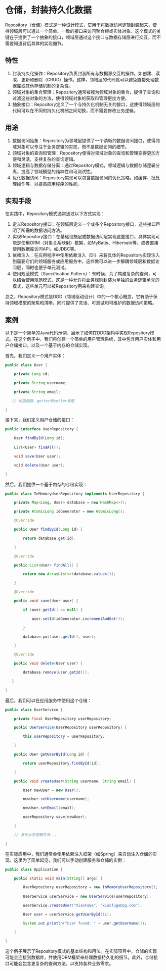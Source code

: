# 仓储，封装持久化数据

Repository（仓储）模式是一种设计模式，它用于将数据访问逻辑封装起来，使得领域层可以通过一个简单、一致的接口来访问聚合根或实体对象。这个模式的关键在于提供了一个抽象的接口，领域层通过这个接口与数据存储层进行交互，而不需要知道背后具体的实现细节。



## **特性**



1. 封装持久化操作：Repository负责封装所有与数据源交互的操作，如创建、读取、更新和删除（CRUD）操作。这样，领域层的代码就可以避免直接处理数据库或其他存储机制的复杂性。
2. 领域对象的集合管理：Repository通常被视为领域对象的集合，提供了查询和过滤这些对象的方法，使得领域对象的获取和管理更加方便。
3. 抽象接口：Repository定义了一个与持久化机制无关的接口，这使得领域层的代码可以在不同的持久化机制之间切换，而不需要修改业务逻辑。



## **用途**



1. 数据访问抽象：Repository为领域层提供了一个清晰的数据访问接口，使得领域对象可以专注于业务逻辑的实现，而不是数据访问的细节。
2. 领域对象的查询和管理：Repository使得对领域对象的查询和管理变得更加方便和灵活，支持复杂的查询逻辑。
3. 领域逻辑与数据存储分离：通过Repository模式，领域逻辑与数据存储逻辑分离，提高了领域模型的纯粹性和可测试性。
4. 优化数据访问：Repository实现可以包含数据访问的优化策略，如缓存、批处理操作等，以提高应用程序的性能。



## **实现手段**



在实践中，Repository模式通常通过以下方式实现：



1. 定义Repository接口：在领域层定义一个或多个Repository接口，这些接口声明了所需的数据访问方法。
2. 实现Repository接口：在基础设施层或数据访问层实现这些接口，具体实现可能是使用ORM（对象关系映射）框架，如MyBatis、Hibernate等，或者直接使用数据库访问API，如JDBC等。
3. 依赖注入：在应用程序中使用依赖注入（DI）来将具体的Repository实现注入到需要它们的领域服务或应用服务中。这样做可以进一步解耦领域层和数据访问层，同时也便于单元测试。
4. 使用规范模式（Specification Pattern）：有时候，为了构建复杂的查询，可以结合使用规范模式，这是一种允许将业务规则封装为单独的业务逻辑单元的模式，这些单元可以被Repository用来构建查询。



总之，Repository模式是DDD（领域驱动设计）中的一个核心概念，它有助于保持领域模型的聚焦和清晰，同时提供了灵活、可测试和可维护的数据访问策略。



## **案例**



以下是一个简单的Java代码示例，展示了如何在DDD架构中实现Repository模式。在这个例子中，我们将创建一个简单的用户管理系统，其中包含用户实体和用户仓储接口，以及一个基于内存的仓储实现。



首先，我们定义一个用户实体：



```java
public class User {

    private Long id;

    private String username;

    private String email;

   // 构造函数、getter和setter省略

}
```



接下来，我们定义用户仓储的接口：



```java
public interface UserRepository {

    User findById(Long id);
    
    List<User> findAll();

    void save(User user);

    void delete(User user);

}
```



然后，我们提供一个基于内存的仓储实现：



```java
public class InMemoryUserRepository implements UserRepository {

    private Map<Long, User> database = new HashMap<>();

    private AtomicLong idGenerator = new AtomicLong();

    @Override

    public User findById(Long id) {

        return database.get(id);

    }

    @Override

    public List<User> findAll() {

        return new ArrayList<>(database.values());

    }

    @Override

    public void save(User user) {

        if (user.getId() == null) {

            user.setId(idGenerator.incrementAndGet());

        }

        database.put(user.getId(), user);

    }

    @Override

    public void delete(User user) {

        database.remove(user.getId());

   }

}
```



最后，我们可以在应用服务中使用这个仓储：



```java
public class UserService {

    private final UserRepository userRepository;

    public UserService(UserRepository userRepository) {

        this.userRepository = userRepository;

    }

    public User getUserById(Long id) {

        return userRepository.findById(id);

    }

    public void createUser(String username, String email) {

        User newUser = new User();

        newUser.setUsername(username);

        newUser.setEmail(email);

        userRepository.save(newUser);

    }

    // 其他业务逻辑方法...

}
```



在实际应用中，我们通常会使用依赖注入框架（如Spring）来自动注入仓储的实现。这里为了简单起见，我们可以手动创建服务和仓储的实例：



```java
public class Application {

    public static void main(String[] args) {

        UserRepository userRepository = new InMemoryUserRepository();
        
        UserService userService = new UserService(userRepository);

        userService.createUser("XiaoFuGe", "xiaofuge@qq.com");

        User user = userService.getUserById(1L);

        System.out.println("User found: " + user.getUsername());

    }

}


```

这个例子展示了Repository模式的基本结构和用法。在实际项目中，仓储的实现可能会连接到数据库，并使用ORM框架来处理数据持久化的细节。此外，仓储接口可能会包含更复杂的查询方法，以支持各种业务需求。